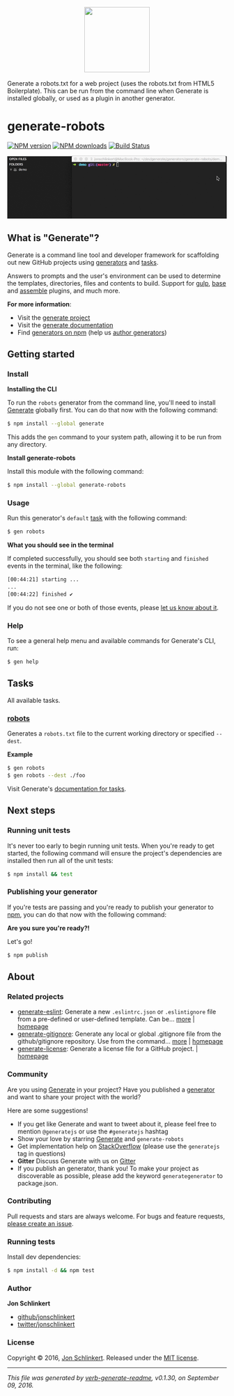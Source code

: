 <p align="center">

<a href="https://github.com/generate/generate">
<img height="150" width="150" src="https://raw.githubusercontent.com/generate/generate/master/docs/logo.png">
</a>
</p>

Generate a robots.txt for a web project (uses the robots.txt from HTML5 Boilerplate). This can be run from the command line when Generate is installed globally, or used as a plugin in another generator.

# generate-robots

[![NPM version](https://img.shields.io/npm/v/generate-robots.svg?style=flat)](https://www.npmjs.com/package/generate-robots) [![NPM downloads](https://img.shields.io/npm/dm/generate-robots.svg?style=flat)](https://npmjs.org/package/generate-robots) [![Build Status](https://img.shields.io/travis/generate/generate-robots.svg?style=flat)](https://travis-ci.org/generate/generate-robots)

![generate-robots demo](https://raw.githubusercontent.com/generate/generate-robots/master/docs/demo.gif)

## What is "Generate"?

Generate is a command line tool and developer framework for scaffolding out new GitHub projects using [generators](https://github.com/generate/generate/blob/master/docs/generators.md) and [tasks](https://github.com/generate/generate/blob/master/docs/tasks.md).

Answers to prompts and the user's environment can be used to determine the templates, directories, files and contents to build. Support for [gulp](http://gulpjs.com), [base](https://github.com/node-base/base) and [assemble](https://github.com/assemble/assemble) plugins, and much more.

**For more information**:

* Visit the [generate project](https://github.com/generate/generate/)
* Visit the [generate documentation](https://github.com/generate/generate/blob/master/docs/)
* Find [generators on npm](https://www.npmjs.com/browse/keyword/generate-generator) (help us [author generators](https://github.com/generate/generate/blob/master/docs/micro-generators.md))

## Getting started

### Install

**Installing the CLI**

To run the `robots` generator from the command line, you'll need to install [Generate](https://github.com/generate/generate) globally first. You can do that now with the following command:

```sh
$ npm install --global generate
```

This adds the `gen` command to your system path, allowing it to be run from any directory.

**Install generate-robots**

Install this module with the following command:

```sh
$ npm install --global generate-robots
```

### Usage

Run this generator's `default` [task](https://github.com/generate/generate/blob/master/docs/tasks.md#default) with the following command:

```sh
$ gen robots
```

**What you should see in the terminal**

If completed successfully, you should see both `starting` and `finished` events in the terminal, like the following:

```sh
[00:44:21] starting ...
...
[00:44:22] finished ✔
```

If you do not see one or both of those events, please [let us know about it](../../issues).

### Help

To see a general help menu and available commands for Generate's CLI, run:

```sh
$ gen help
```

## Tasks

All available tasks.

### [robots](generator.js#L21)

Generates a `robots.txt` file to the current working directory or specified `--dest`.

**Example**

```sh
$ gen robots
$ gen robots --dest ./foo
```

Visit Generate's [documentation for tasks](https://github.com/generate/generate/blob/master/docs/tasks.md).

## Next steps

### Running unit tests

It's never too early to begin running unit tests. When you're ready to get started, the following command will ensure the project's dependencies are installed then run all of the unit tests:

```sh
$ npm install && test
```

### Publishing your generator

If you're tests are passing and you're ready to publish your generator to [npm](https://www.npmjs.com), you can do that now with the following command:

**Are you sure you're ready?!**

Let's go!

```sh
$ npm publish
```

## About

### Related projects

* [generate-eslint](https://www.npmjs.com/package/generate-eslint): Generate a new `.eslintrc.json` or `.eslintignore` file from a pre-defined or user-defined template. Can be… [more](https://github.com/generate/generate-eslint) | [homepage](https://github.com/generate/generate-eslint "Generate a new `.eslintrc.json` or `.eslintignore` file from a pre-defined or user-defined template. Can be used from the command line when installed globally, or as a plugin in your own generator.")
* [generate-gitignore](https://www.npmjs.com/package/generate-gitignore): Generate any local or global .gitignore file from the github/gitignore repository. Use from the command… [more](https://github.com/generate/generate-gitignore) | [homepage](https://github.com/generate/generate-gitignore "Generate any local or global .gitignore file from the github/gitignore repository. Use from the command line when Generate's CLI is installed globally, or use as a plugin or sub-generator in your own generator.")
* [generate-license](https://www.npmjs.com/package/generate-license): Generate a license file for a GitHub project. | [homepage](https://github.com/generate/generate-license "Generate a license file for a GitHub project.")

### Community

Are you using [Generate](https://github.com/generate/generate) in your project? Have you published a [generator](https://github.com/generate/generate/blob/master/docs/generators.md) and want to share your project with the world?

Here are some suggestions!

* If you get like Generate and want to tweet about it, please feel free to mention `@generatejs` or use the `#generatejs` hashtag
* Show your love by starring [Generate](https://github.com/generate/generate) and `generate-robots`
* Get implementation help on [StackOverflow](http://stackoverflow.com/questions/tagged/generate) (please use the `generatejs` tag in questions)
* **Gitter** Discuss Generate with us on [Gitter](https://gitter.im/generate/generate)
* If you publish an generator, thank you! To make your project as discoverable as possible, please add the keyword `generategenerator` to package.json.

### Contributing

Pull requests and stars are always welcome. For bugs and feature requests, [please create an issue](../../issues/new).

### Running tests

Install dev dependencies:

```sh
$ npm install -d && npm test
```

### Author

**Jon Schlinkert**

* [github/jonschlinkert](https://github.com/jonschlinkert)
* [twitter/jonschlinkert](http://twitter.com/jonschlinkert)

### License

Copyright © 2016, [Jon Schlinkert](https://github.com/jonschlinkert).
Released under the [MIT license](https://github.com/generate/generate-robots/blob/master/LICENSE).

***

_This file was generated by [verb-generate-readme](https://github.com/verbose/verb-generate-readme), v0.1.30, on September 09, 2016._